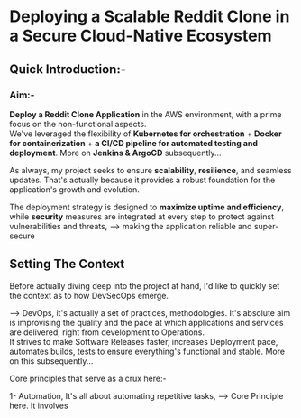 # Deploying a Scalable Reddit Clone in a Secure Cloud-Native Ecosystem

## Quick Introduction:-

### Aim:-     
**Deploy a Reddit Clone Application** in the AWS environment, with a prime focus on the non-functional aspects.       
We've leveraged the flexibility of **Kubernetes for orchestration** + **Docker for containerization** + **a CI/CD pipeline for automated testing and deployment**. More on **Jenkins & ArgoCD** subsequently...

As always, my project seeks to ensure **scalability**, **resilience**, and seamless updates. That's actually because it provides a robust foundation for the application's growth and evolution.      

The deployment strategy is designed to **maximize uptime and efficiency**, while **security** measures are integrated at every step to protect against vulnerabilities and threats, 
--> making the application reliable and super-secure



## Setting The Context
Before actually diving deep into the project at hand, I'd like to quickly set the context as to how DevSecOps emerge.

--> DevOps, it's actually a set of practices, methodologies. It's absolute aim is improvising the quality and the pace at which applications and services are delivered, right from development to Operations.        
It strives to make Software Releases faster, increases Deployment pace, automates builds, tests to ensure everything's functional and stable. More on this subsequently...

Core principles that serve as a crux here:-

1- Automation, It's all about automating repetitive tasks, --> Core Principle here. It involves 
